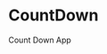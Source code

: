 # CountDown
 Count Down App
          
                            
                                                                                                                                                        
                                                                                                           
                                                                                                           
                                                                                                      
                                                                                                
                                                                       
                                              
                                          
                
            
           
   
